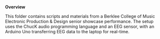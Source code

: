 **Overview**

This folder contains scripts and materials from a Berklee College of Music Electronic Production & Design senior showcase performance. 
The setup uses the ChucK audio programming language and an EEG sensor, with an Arduino Uno transferring EEG data to the laptop for real-time.
